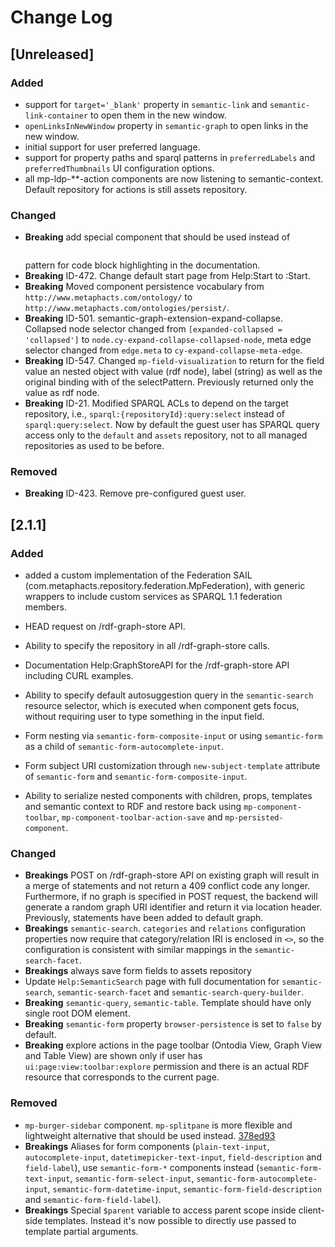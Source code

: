 # Change Log

## [Unreleased]
### Added
- support for `target='_blank'` property in `semantic-link` and `semantic-link-container` to open them in the new window.
- `openLinksInNewWindow` property in `semantic-graph` to open links in the new window.
- initial support for user preferred language.
- support for property paths and sparql patterns in `preferredLabels` and `preferredThumbnails` UI configuration options.
- all mp-ldp-**-action components are now listening to semantic-context. Default repository for actions is still assets repository.

### Changed
- **Breaking** add special <mp-code-block> component that should be used instead of <pre><code></code></pre> pattern for code block highlighting in the documentation.
- **Breaking** ID-472. Change default start page from Help:Start to :Start.
- **Breaking** Moved component persistence vocabulary from `http://www.metaphacts.com/ontology/` to `http://www.metaphacts.com/ontologies/persist/`.
- **Breaking** ID-501. semantic-graph-extension-expand-collapse. Collapsed node selector changed from `[expanded-collapsed = 'collapsed']` to `node.cy-expand-collapse-collapsed-node`, meta edge selector changed from `edge.meta` to `cy-expand-collapse-meta-edge`.
- **Breaking** ID-547. Changed `mp-field-visualization` to return for the field value an nested object with value (rdf node), label (string) as well as the original binding with of the selectPattern. Previously returned only the value as rdf node.
- **Breaking** ID-21. Modified SPARQL ACLs to depend on the target repository, i.e., `sparql:{repositoryId}:query:select` instead of `sparql:query:select`. Now by default the guest user has SPARQL query access only to the `default` and `assets` repository, not to all managed repositories as used to be before.   

### Removed
- **Breaking** ID-423. Remove pre-configured guest user.

## [2.1.1]
### Added
- added a custom implementation of the Federation SAIL (com.metaphacts.repository.federation.MpFederation),
  with generic wrappers to include custom services as SPARQL 1.1 federation members.

- HEAD request on /rdf-graph-store API.
- Ability to specify the repository in all /rdf-graph-store calls.
- Documentation Help:GraphStoreAPI for the /rdf-graph-store API including CURL examples.
- Ability to specify default autosuggestion query in the `semantic-search` resource selector, which is executed when component gets focus, without requiring user to type something in the input field.
- Form nesting via `semantic-form-composite-input` or using `semantic-form` as a child of `semantic-form-autocomplete-input`.
- Form subject URI customization through `new-subject-template` attribute of `semantic-form` and `semantic-form-composite-input`.
- Ability to serialize nested components with children, props, templates and semantic context to RDF and restore back
using `mp-component-toolbar`, `mp-component-toolbar-action-save` and `mp-persisted-component`.

### Changed

- **Breakings** POST on /rdf-graph-store API on existing graph will result in a merge of statements and not return a 409 conflict code any longer. Furthermore, if no graph is specified in POST request, the backend will generate a random graph URI identifier and return it via location header. Previously, statements have been added to default graph.
- **Breakings** `semantic-search`. `categories` and `relations` configuration properties now require that category/relation IRI is enclosed in `<>`, so the configuration is consistent with similar mappings in the `semantic-search-facet`.
- **Breakings** always save form fields to assets repository
- Update `Help:SemanticSearch` page with full documentation for `semantic-search`, `semantic-search-facet` and `semantic-search-query-builder`.
- **Breaking** `semantic-query`, `semantic-table`. Template should have only single root DOM element.
- **Breaking** `semantic-form` property `browser-persistence` is set to `false` by default.
- **Breaking** explore actions in the page toolbar (Ontodia View, Graph View and Table View) are shown only if user has `ui:page:view:toolbar:explore` permission and there is an actual RDF resource that corresponds to the current page.

### Removed

- `mp-burger-sidebar` component. `mp-splitpane` is more flexible and lightweight alternative that should be used instead. [378ed93](./commits/378ed93f5f2579aa2ac459e62a7ca006470103a8)
- **Breakings** Aliases for form components (`plain-text-input`, `autocomplete-input`, `datetimepicker-text-input`, `field-description`
and `field-label`), use `semantic-form-*` components instead (`semantic-form-text-input`, `semantic-form-select-input`, `semantic-form-autocomplete-input`,
`semantic-form-datetime-input`, `semantic-form-field-description` and `semantic-form-field-label`).
- **Breakings** Special `$parent` variable to access parent scope inside client-side templates. Instead it's now possible to directly use passed to template partial arguments.
